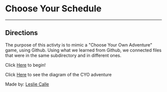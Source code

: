 # Choose Your Schedule
---
## Directions 

The purpose of this activty is to mimic a "Choose Your Own Adventure" game, using Github. Using what we learned
from Github, we connected files that were in the same subdirectory and in different ones. 

Click [Here](home.md) to begin!

Click [Here](https://docs.google.com/drawings/d/1C2yGVncL30VHSFFXF9MkVl3Q5L-US5WqL0HUxEQhQUM/edit) to see the diagram of the CYO adventure

Made by: [Leslie Calle](https://github.com/lesliec1071)